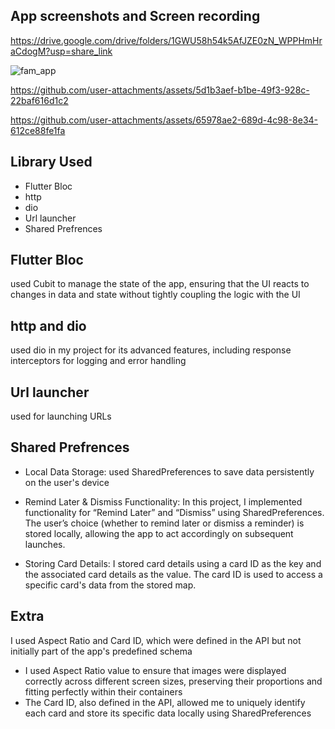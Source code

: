 ## App screenshots and Screen recording

https://drive.google.com/drive/folders/1GWU58h54k5AfJZE0zN_WPPHmHraCdogM?usp=share_link

![fam_app](https://github.com/user-attachments/assets/8fe73435-d98c-4af8-9788-b5578bd7df55)

https://github.com/user-attachments/assets/5d1b3aef-b1be-49f3-928c-22baf616d1c2

https://github.com/user-attachments/assets/65978ae2-689d-4c98-8e34-612ce88fe1fa

## Library Used

- Flutter Bloc
- http
- dio
- Url launcher
- Shared Prefrences

## Flutter Bloc

used Cubit to manage the state of the app, ensuring that the UI reacts to changes in data and state without tightly coupling the logic with the UI

## http and dio

used dio in my project for its advanced features, including response interceptors for logging and error handling

## Url launcher

used for launching URLs

## Shared Prefrences

- Local Data Storage: used SharedPreferences to save data persistently on the user's device

- Remind Later & Dismiss Functionality: In this project, I implemented functionality for “Remind Later” and “Dismiss” using SharedPreferences. The user’s choice (whether to remind later or dismiss a reminder) is stored locally, allowing the app to act accordingly on subsequent launches.
 
- Storing Card Details: I stored card details using a card ID as the key and the associated card details as the value. The card ID is used to access a specific card's data from the stored map.

## Extra

 I used Aspect Ratio and Card ID, which were defined in the API but not initially part of the app's predefined schema

- I used Aspect Ratio value to ensure that images were displayed correctly across different screen sizes, preserving their proportions and fitting perfectly within their containers
- The Card ID, also defined in the API, allowed me to uniquely identify each card and store its specific data locally using SharedPreferences








